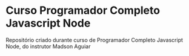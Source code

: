 # Curso Programador Completo Javascript Node
Repositório criado durante curso de Programador Completo Javascript Node, do instrutor Madson Aguiar
